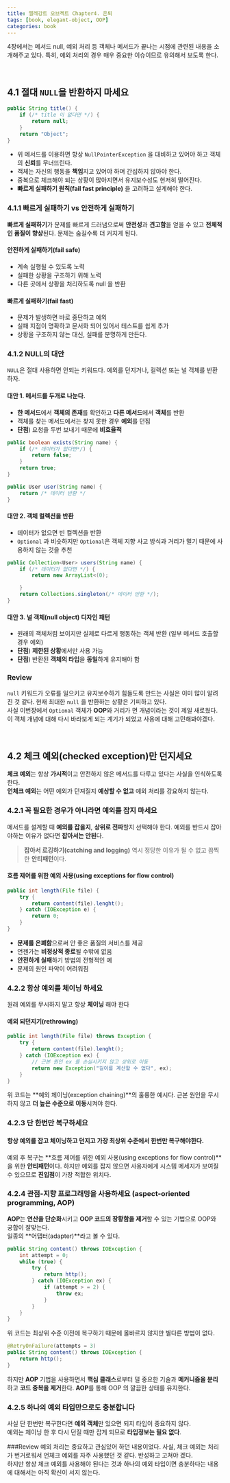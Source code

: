 ```yaml
---
title: 엘레강트 오브젝트 Chapter4. 은퇴
tags: [book, elegant-object, OOP]
categories: book
---
```


4장에서는 메서드 null, 예외 처리 등 객체나 메서드가 끝나는 시점에 관련된 내용을 소개해주고 있다.
특히, 예외 처리의 경우 매우 중요한 이슈이므로 유의해서 보도록 한다.


<!--more-->
<br>

## 4.1 절대 `NULL`을 반환하지 마세요

```java 
public String title() {
    if (/* title 이 없다면 */) {
        return null;
    }
    return "Object";
}
```

- 위 메서드를 이용하면 항상 `NullPointerException` 을 대비하고 있어야 하고 객체의 **신뢰**를 무너뜨린다.
- 객체는 자신의 행동을 **책임**지고 있어야 하며 간섭하지 않아야 한다.
- 중복으로 체크해야 되는 상황이 많아지면서 유지보수성도 현저히 떨어진다.
- **빠르게 실패하기 원칙(fail fast principle)** 을 고려하고 설계해야 한다.


### 4.1.1 빠르게 실패하기 vs 안전하게 실패하기

**빠르게 실패하기**가 문제를 빠르게 드러냄으로써 **안전성**과 **견고함**을 얻을 수 있고 **전체적인 품질이 향상**된다.
문제는 숨길수록 더 커지게 된다.

#### 안전하게 실패하기(fail safe)
  - 계속 실행될 수 있도록 노력
  - 실패한 상황을 구조하기 위해 노력
  - 다른 곳에서 상황을 처리하도록 null 을 반환
  
#### 빠르게 실패하기(fail fast)
  - 문제가 발생하면 바로 중단하고 예외
  - 실패 지점이 명확하고 문서화 되어 있어서 테스트를 쉽게 추가
  - 상황을 구조하지 않는 대신, 실패를 분명하게 만든다.

### 4.1.2 NULL의 대안

`NULL`은 절대 사용하면 안되는 키워드다. 예외를 던지거나, 컬렉션 또는 널 객체를 반환하자. 

#### 대안 1. 메서드를 두개로 나눈다.
- **한 메서드**에서 **객체의 존재**를 확인하고 **다른 메서드**에서 **객체**를 반환
- 객체를 찾는 메서드에서는 찾지 못한 경우 **예외**를 던짐
- **단점**) 요청을 두번 보내기 때문에 **비효율적**

```java 
public boolean exists(String name) {
    if (/* 데이터가 없다면*/) {
        return false;
    }
    return true;
}

public User user(String name) {
    return /* 데이터 반환 */
}
```

#### 대안 2. 객체 컬렉션을 반환
- 데이터가 없으면 빈 컬렉션을 반환
- `Optional` 과 비슷하지만 `Optional`은 객체 지향 사고 방식과 거리가 멀기 때문에 사용하지 않는 것을 추천
```java
public Collection<User> users(String name) {
    if (/* 데이터가 없다면 */) {
        return new ArrayList<(0);

    }
    return Collections.singleton(/* 데이터 반환 */);
}
```

#### 대안 3. 널 객체(null object) 디자인 패턴
- 원래의 객체처럼 보이지만 실제로 다르게 행동하는 객체 반환 (일부 메서드 호출할 경우 예외)
- **단점**) **제한된 상황**에서만 사용 가능
- **단점**) 반환된 **객체의 타입**을 **동일**하게 유지해야 함


### Review

`null` 키워드가 오류를 일으키고 유지보수하기 힘들도록 만드는 사실은 이미 많이 알려진 것 같다.
현재 최대한 `null` 을 반환하는 상황은 기피하고 있다.  
사실 이번장에서 `Optional` 객체가 **OOP**와 거리가 먼 개념이라는 것이 제일 새로웠다. 
이 객체 개념에 대해 다시 바라보게 되는 계기가 되었고 사용에 대해 고민해봐야겠다.

<br>

## 4.2 체크 예외(checked exception)만 던지세요 

**체크 예외**는 항상 **가시적**이고 안전하지 않은 메서드를 다루고 있다는 사실을 인식하도록 한다.  
**언체크 예외**는 어떤 예외가 던져질지 **예상할 수 없고** 예외 처리를 강요하지 않는다.

### 4.2.1 꼭 필요한 경우가 아니라면 예외를 잡지 마세요

메서드를 설계할 때 **예외를 잡을지**, **상위로 전파**할지 선택해야 한다. 예외를 반드시 잡아야하는 이유가 없다면 **잡아서는 안된**다.  

> **잡아서 로깅하기(catching and logging)** 역시 정당한 이유가 될 수 없고 끔찍한 **안티패턴**이다. 

#### 흐름 제어를 위한 예외 사용(using exceptions for flow control)
```java 
public int length(File file) {
    try {
        return content(file).lenght();
    } catch (IOException e) {
        return 0;
    }
}
```
- **문제를 은폐함**으로써 안 좋은 품질의 서비스를 제공
- 언젠가는 **비정상적 종료**될 수밖에 없음
- **안전하게 실패**하기 방법의 전형적인 예
- 문제의 원인 파악이 어려워짐

### 4.2.2 항상 예외를 체이닝 하세요

원래 예외를 무시하지 말고 항상 **체이닝** 해야 한다

#### 예외 되던지기(rethrowing)


```java
public int length(File file) throws Exception {
    try {
        return content(file).lenght();
    } catch (IOException ex) {
        // 근본 원인 ex 를 손실시키지 않고 상위로 이동
        return new Exception("길이를 계산할 수 없다", ex);
    }
}
```

위 코드는 **예외 체이닝(exception chaining)**의 훌륭한 예시다.
근본 원인을 무시하지 않고 **더 높은 수준으로 이동**시켜야 한다.

### 4.2.3 단 한번만 복구하세요

#### 항상 예외를 잡고 체이닝하고 던지고 가장 **최상위 수준**에서 한번만 **복구**해야한다. 
예외 후 복구는 **흐름 제어를 위한 예외 사용(using exceptions for flow control)**을 위한 **안티패턴**이다. 
하지만 예외를 잡지 않으면 사용자에게 시스템 메세지가 보여질 수 있으므로 **진입점**이 가장 적합한 위치다. 

### 4.2.4 관점-지향 프로그래밍을 사용하세요 (aspect-oriented programming, AOP)

**AOP**는 **연산을 단순화**시키고 **OOP 코드의 장황함을 제거**할 수 있는 기법으로 OOP와 궁합이 잘맞는다.  
일종의 **어댑터(adapter)**라고 볼 수 있다.

```java  
public String content() throws IOException {
    int attempt = 0;
    while (true) {
        try {
            return http();
        } catch (IOException ex) {
            if (attempt > = 2) {
                throw ex;
            }
        }
    }
}
```
위 코드는 최상위 수준 이전에 복구하기 때문에 올바르지 않지만 별다른 방법이 없다.

```java 
@RetryOnFailure(attempts = 3)
public String content() throws IOException {
    return http();
}
```
하지만 **AOP** 기법을 사용하면서 **핵심 클래스**로부터 덜 중요한 기술과 **메커니즘을 분리**하고 **코드 중복을 제거**한다.
**AOP**를 통해 OOP 의 깔끔한 상태를 유지한다.

 
### 4.2.5 하나의 예외 타입만으로도 충분합니다

사실 단 한번만 복구한다면 **예외 객체**만 있으면 되지 타입이 중요하지 않다.  
예외는 체이닝 한 후 다시 던질 때만 잡게 되므로 **타입정보는 필요 없다**.

###Review
예외 처리는 중요하고 관심있어 하던 내용이었다. 
사실, 체크 예외는 처리가 번거로워서 언체크 예외를 자주 사용했던 것 같다. 반성하고 고쳐야 겠다.  
하지만 항상 체크 예외를 사용해야 된다는 것과 하나의 예외 타입이면 충분하다는 내용에 대해서는 아직 확신이 서지 않는다. 
